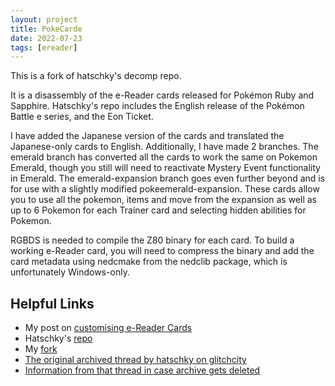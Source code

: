 ```yaml
---
layout: project
title: PokeCarde
date: 2022-07-23
tags: [ereader]
---
```


This is a fork of hatschky's decomp repo.

It is a disassembly of the e-Reader cards released for Pokémon Ruby and Sapphire. Hatschky's repo includes the English release of the Pokémon Battle e series, and the Eon Ticket.

I have added the Japanese version of the cards and translated the Japanese-only cards to English. Additionally, I have made 2 branches. The emerald branch has converted all the cards to work the same on Pokemon Emerald, though you still will need to reactivate Mystery Event functionality in Emerald. The emerald-expansion branch goes even further beyond and is for use with a slightly modified pokeemerald-expansion. These cards allow you to use all the pokemon, items and move from the expansion as well as up to 6 Pokemon for each Trainer card and selecting hidden abilities for Pokemon.

RGBDS is needed to compile the Z80 binary for each card. To build a working e-Reader card, you will need to compress the binary and add the card metadata using nedcmake from the nedclib package, which is unfortunately Windows-only.

## Helpful Links
* My post on [customising e-Reader Cards](https://www.pokecommunity.com/showthread.php?t=455241)
* Hatschky's [repo](https://github.com/hatschky/pokecarde)
* My [fork](https://github.com/Artrios/pokecarde)
* [The original archived thread by hatschky on glitchcity](https://archives.glitchcity.info/forums/board-76/thread-7114/page-0.html)
* [Information from that thread in case archive gets deleted](/projects/eCard-Information/)
